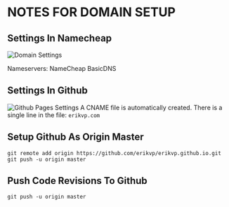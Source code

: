 # NOTES FOR DOMAIN SETUP

## Settings In Namecheap

![Domain Settings](../misc/domain.png)

Nameservers: NameCheap BasicDNS

## Settings In Github

![Github Pages Settings](../misc/github.png)
A CNAME file is automatically created. There is a single line in the file: `erikvp.com`

## Setup Github As Origin Master

`git remote add origin https://github.com/erikvp/erikvp.github.io.git`
`git push -u origin master`

## Push Code Revisions To Github

`git push -u origin master`
